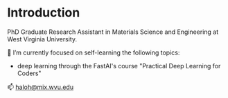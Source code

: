 # Introduction

PhD Graduate Research Assistant in Materials Science and Engineering at West Virginia University.

🌱 I’m currently focused on self-learning the following topics:
  - deep learning through the FastAI's course "Practical Deep Learning for Coders"

📫 haloh@mix.wvu.edu 

<!--
**hhlohwv/hhlohwv** is a ✨ _special_ ✨ repository because its `README.md` (this file) appears on your GitHub profile.

Here are some ideas to get you started:

- 🔭 I’m currently working on ...
- 🌱 I’m currently learning ...
- 👯 I’m looking to collaborate on ...
- 🤔 I’m looking for help with ...
- 💬 Ask me about ...
- 📫 How to reach me: ...
- 😄 Pronouns: ...
- ⚡ Fun fact: ...
-->
